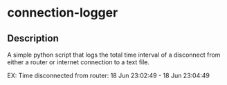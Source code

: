 # connection-logger

## Description

A simple python script that logs the total time interval of a disconnect from either a router or internet connection to a text file.

EX: Time disconnected from router: 18 Jun 23:02:49 - 18 Jun 23:04:49